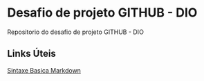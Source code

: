 # Desafio de projeto GITHUB - DIO

Repositorio do desafio de projeto GITHUB - DIO

## Links Úteis
[Sintaxe Basica Markdown](https://www.markdownguide.org/basic-syntax/)

